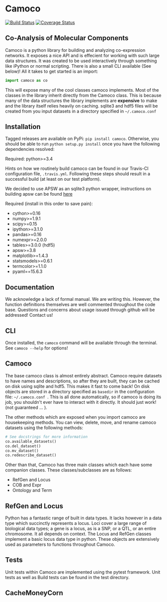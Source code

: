 Camoco
======
[![Build Status](https://travis-ci.org/schae234/Camoco.svg?branch=master)](https://travis-ci.org/schae234/Camoco)
[![Coverage Status](https://coveralls.io/repos/schae234/Camoco/badge.svg?branch=master&service=github)](https://coveralls.io/github/schae234/Camoco?branch=master)


Co-Analysis of Molecular Components
-----------------------------------

Camoco is a python library for
building and analyzing co-expression networks. It exposes a nice API and is
effecient for working with such large data structures. It was created to be
used interactively through something like iPython or normal scripting. There
is also a small CLI available (See below)! All it takes to get started is an import:

```python 
import camoco as co 
```

This will expose many of the cool classes camoco implements. Most of the
classes in the library inherit directly from the Camoco class. This is because
many of the data structures the library implements are **expensive** to make
and the library itself relies heavily on caching. sqlite3 and hdf5 files will
be created from you input datasets in a directory specified in `~/.camoco.conf`


Installation
------------
Tagged releases are available on PyPi: `pip install camoco`. Otherwise,
you should be able to run `python setup.py install` once you have the following
dependencies resolved:

Required: python>=3.4

Hints on how we routinely build camoco can be found in our Travis-CI
configuration file, `.travis.yml`. Following these steps should result in a
successful build (at least on our test platform).

We decided to use APSW as an sqlite3 python wrapper, instructions on building
apsw can be found
[here](http://rogerbinns.github.io/apsw/build.html#recommended-build)

Required (install in this order to save pain):
+ cython>=0.16    
+ numpy>=1.9.1
+ scipy>=0.15
+ ipython>=3.1.0
+ pandas>=0.16
+ numexpr>=2.0.0
+ tables>=3.0.0 (hdf5)
+ apsw>=3.8
+ matplotlib>=1.4.3
+ statsmodels>=0.6.1
+ termcolor>=1.1.0
+ pyaml==15.6.3

Documentation
-------------
We acknowledge a lack of formal manual. We are writing this. However, the function definitions
themselves are well commented throughout the code base. Questions and concerns about usage issued
through github will be addressed! Contact us!


CLI
---
Once installed, the `camoco` command will be available through the terminal. See `camoco --help` for options!

Camoco 
------ 
The base camoco class is almost entirely abstract. Camoco require datasets 
to have names and descriptions, so after they are built,
they can be cached on disk using sqlite and hdf5. This makes it fast to come
back! On disk objects are stored in a directory specified as `basedir` in the
configuration file: `~/.camoco.conf `. This is all done automatically, so if
camoco is doing its job, you shouldn't ever have to interact with it directly.
It should just work! (not guaranteed ... ).

The other methods which are exposed when you import camoco are housekeeping
methods. You can view, delete, move, and rename camoco datasets using the
following methods:

```python
# See docstrings for more information
co.available_datasets()
co.del_dataset()
co.mv_dataset()
co.redescribe_dataset() 
```

Other than that, Camoco has three main classes which each have some companion
classes.  These classes/subclasses are as follows:

+ RefGen and Locus
+ COB and Expr
+ Ontology and Term


RefGen and Locus
----------------
Python has a fantastic range of built in data types. It lacks however in a data
type which succinctly represents a locus. Loci cover a large range of
biological data types; a gene is a locus, as is a SNP, or a QTL, or an entire
chromosome. It all depends on context. The Locus and RefGen classes implement
a basic locus data type in python. These objects are extensively used as parameters
to functions throughout Camoco.


Tests
-----
Unit tests within Camoco are implemented using the pytest framework. Unit tests
as well as Build tests can be found in the test directory.


CacheMoneyCorn
--------------

